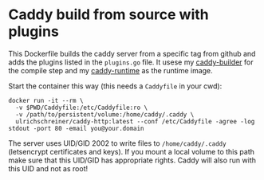 # Caddy build from source with plugins

This Dockerfile builds the caddy server from a specific tag from github and adds
the plugins listed in the `plugins.go` file. It usese my [caddy-builder](https://github.com/ulrichSchreiner/caddy-builder) for the compile step and my [caddy-runtime](https://github.com/ulrichSchreiner/caddy-runtime) as the runtime image.

Start the container this way (this needs a `Caddyfile` in your cwd):
~~~
docker run -it --rm \
  -v $PWD/Caddyfile:/etc/Caddyfile:ro \
  -v /path/to/persistent/volume:/home/caddy/.caddy \
  ulrichschreiner/caddy-http:latest --conf /etc/Caddyfile -agree -log stdout -port 80 -email you@your.domain
~~~

The server uses UID/GID 2002 to write files to `/home/caddy/.caddy` (letsencrypt certificates and keys). If you mount a local volume to this path make sure that this UID/GID has appropriate rights. Caddy will also run with this UID and not as root!

